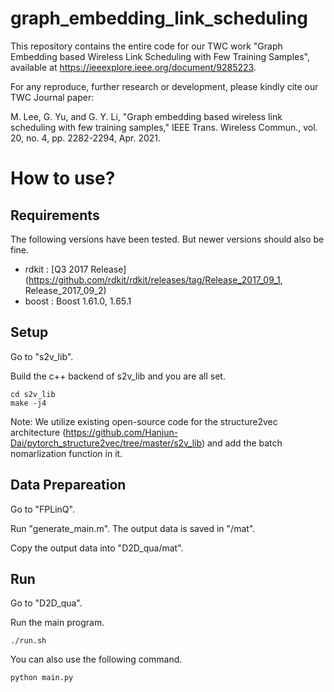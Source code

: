 # graph_embedding_link_scheduling

This repository contains the entire code for our TWC work "Graph Embedding based Wireless Link Scheduling with Few Training Samples", available at https://ieeexplore.ieee.org/document/9285223.

For any reproduce, further research or development, please kindly cite our TWC Journal paper:

M. Lee, G. Yu, and G. Y. Li, "Graph embedding based wireless link scheduling with few training samples," IEEE Trans. Wireless
Commun., vol. 20, no. 4, pp. 2282-2294, Apr. 2021.


# How to use?

## Requirements

The following versions have been tested. But newer versions should also be fine. 

- rdkit : [Q3 2017 Release](https://github.com/rdkit/rdkit/releases/tag/Release_2017_09_1, Release_2017_09_2)
- boost : Boost 1.61.0, 1.65.1

## Setup

Go to "s2v_lib". 

Build the c++ backend of s2v_lib and you are all set.

```
cd s2v_lib
make -j4  
```

Note: We utilize existing open-source code for the structure2vec architecture (https://github.com/Hanjun-Dai/pytorch_structure2vec/tree/master/s2v_lib) and add the batch nomarlization function in it.


## Data Prepareation

Go to  "FPLinQ".

Run "generate_main.m". The output data is saved in "/mat".

Copy the output data into  "D2D_qua/mat".

## Run

Go to "D2D_qua".

Run the main program.

```
./run.sh
```
You can also use the following command.
```
python main.py
```
